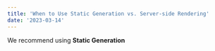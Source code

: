 ```yaml
---
title: 'When to Use Static Generation vs. Server-side Rendering'
date: '2023-03-14'
---
```


We recommend using **Static Generation** 